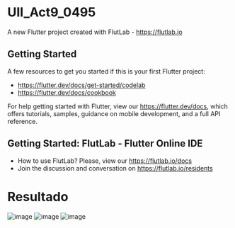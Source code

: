 # UII_Act9_0495

A new Flutter project created with FlutLab - https://flutlab.io

## Getting Started

A few resources to get you started if this is your first Flutter project:

- https://flutter.dev/docs/get-started/codelab
- https://flutter.dev/docs/cookbook

For help getting started with Flutter, view our
https://flutter.dev/docs, which offers tutorials,
samples, guidance on mobile development, and a full API reference.

## Getting Started: FlutLab - Flutter Online IDE

- How to use FlutLab? Please, view our https://flutlab.io/docs
- Join the discussion and conversation on https://flutlab.io/residents

# Resultado

![image](https://github.com/JazLopezMartinez/UII_Act9_0495/assets/143547919/f9362fbd-dec8-42fb-8054-41d55564a9af)
![image](https://github.com/JazLopezMartinez/UII_Act9_0495/assets/143547919/13cbeb34-877c-43fe-a798-dae7aa756ac8)
![image](https://github.com/JazLopezMartinez/UII_Act9_0495/assets/143547919/5975a54f-9557-41d3-8444-40629071ccc5)
